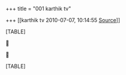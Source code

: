 +++
title = "001 karthik tv"

+++
[[karthik tv	2010-07-07, 10:14:55 [Source](https://groups.google.com/g/bvparishat/c/4ZX-v8Y53t4)]]



[TABLE]





[TABLE]

  

